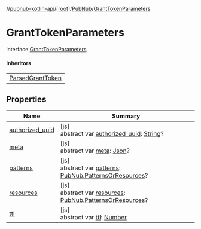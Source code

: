 //[pubnub-kotlin-api](../../../../index.md)/[[root]](../../index.md)/[PubNub](../index.md)/[GrantTokenParameters](index.md)

# GrantTokenParameters

interface [GrantTokenParameters](index.md)

#### Inheritors

| |
|---|
| [ParsedGrantToken](../-parsed-grant-token/index.md) |

## Properties

| Name | Summary |
|---|---|
| [authorized_uuid](authorized_uuid.md) | [js]<br>abstract var [authorized_uuid](authorized_uuid.md): [String](https://kotlinlang.org/api/latest/jvm/stdlib/kotlin/-string/index.html)? |
| [meta](meta.md) | [js]<br>abstract var [meta](meta.md): [Json](https://kotlinlang.org/api/latest/jvm/stdlib/kotlin.js/-json/index.html)? |
| [patterns](patterns.md) | [js]<br>abstract var [patterns](patterns.md): [PubNub.PatternsOrResources](../-patterns-or-resources/index.md)? |
| [resources](resources.md) | [js]<br>abstract var [resources](resources.md): [PubNub.PatternsOrResources](../-patterns-or-resources/index.md)? |
| [ttl](ttl.md) | [js]<br>abstract var [ttl](ttl.md): [Number](https://kotlinlang.org/api/latest/jvm/stdlib/kotlin/-number/index.html) |
